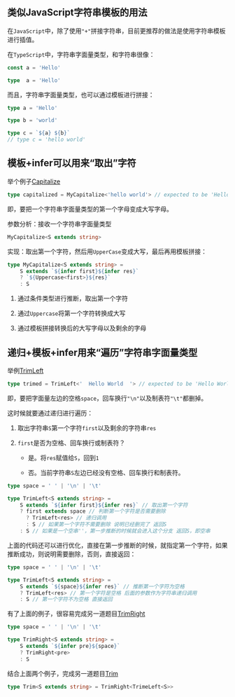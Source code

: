 ## 类似JavaScript字符串模板的用法

在`JavaScript`中，除了使用`"+"`拼接字符串，目前更推荐的做法是使用字符串模板进行插值。

在`TypeScript`中，字符串字面量类型，和字符串很像：

```ts
const a = 'Hello'

type  a = 'Hello'
```

而且，字符串字面量类型，也可以通过模板进行拼接：

```ts
type a = 'Hello'

type b = 'world'

type c = `${a} ${b}`
// type c = 'hello world'
```

## 模板+infer可以用来“取出”字符

举个例子[Capitalize](https://github.com/type-challenges/type-challenges/blob/main/questions/00110-medium-capitalize/README.md)

```ts
type capitalized = MyCapitalize<'hello world'> // expected to be 'Hello world'
```

即，要把一个字符串字面量类型的第一个字母变成大写字母。

参数分析：接收一个字符串字面量类型

```ts
MyCapitalize<S extends string>
```

实现：取出第一个字符，然后用`UpperCase`变成大写，最后再用模板拼接：

```ts
type MyCapitalize<S extends string> =
    S extends `${infer first}${infer res}`
    ? `${Uppercase<first>}${res}`
    : S
```

1. 通过条件类型进行推断，取出第一个字符

2. 通过`Uppercase`将第一个字符转换成大写

3. 通过模板拼接转换后的大写字母以及剩余的字母

## 递归+模板+infer用来“遍历”字符串字面量类型

举例[TrimLeft](https://github.com/type-challenges/type-challenges/blob/main/questions/00106-medium-trimleft/README.md)

```ts
type trimed = TrimLeft<'  Hello World  '> // expected to be 'Hello World  '
```

即，要把字面量左边的空格`space`，回车换行`"\n"`以及制表符`"\t"`都删掉。

这时候就要通过递归进行遍历：

1. 取出字符串`S`第一个字符`first`以及剩余的字符串`res`

2. `first`是否为空格、回车换行或制表符？
   
   - 是。将`res`赋值给`S`，回到`1`
   
   - 否。当前字符串`S`左边已经没有空格、回车换行和制表符。

```ts
type space = ' ' | '\n' | '\t'

type TrimLeft<S extends string> =
    S extends `${infer first}${infer res}` // 取出第一个字符
    ? first extends space // 判断第一个字符是否需要删除
      ? TrimLeft<res> // 递归调用
      : S // 如果第一个字符不需要删除 说明已经删完了 返回S
    : S // 如果是一个空串''，第一步推断的时候就会进入这个分支 返回S，即空串

```

上面的代码还可以进行优化，直接在第一步推断的时候，就指定第一个字符，如果推断成功，则说明需要删除，否则，直接返回：

```ts
type space = ' ' | '\n' | '\t'

type TrimLeft<S extends string> =
    S extends `${space}${infer res}` // 推断第一个字符为空格
    ? TrimLeft<res> // 第一个字符是空格 后面的参数作为字符串递归调用
    : S // 第一个字符不为空格 直接返回
```

有了上面的例子，很容易完成另一道题目[TrimRight](https://github.com/type-challenges/type-challenges/blob/main/questions/04803-medium-trim-right/README.md)

```ts
type space = ' ' | '\n' | '\t'

type TrimRight<S extends string> =
    S extends `${infer pre}${space}`
    ? TrimRight<pre>
    : S
```

结合上面两个例子，完成另一道题目[Trim](https://github.com/type-challenges/type-challenges/blob/main/questions/00108-medium-trim/README.md)

```ts
type Trim<S extends string> = TrimRight<TrimeLeft<S>>
```


